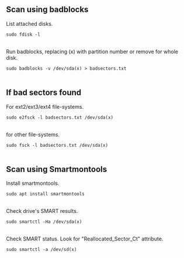 ## Scan using badblocks

List attached disks.

`sudo fdisk -l`
<br><br>

Run badblocks, replacing (x) with partition number or remove for whole disk.

`sudo badblocks -v /dev/sda(x) > badsectors.txt`
<br><br>

## If bad sectors found

For ext2/ext3/ext4 file-systems.

`sudo e2fsck -l badsectors.txt /dev/sda(x)`
<br><br>

for other file-systems.

`sudo fsck -l badsectors.txt /dev/sda(x)`
<br><br>

## Scan using Smartmontools

Install smartmontools.

`sudo apt install smartmontools`
<br><br>

Check drive's SMART results.

`sudo smartctl -Ha /dev/sda(x)`
<br><br>

Check SMART status. Look for "Reallocated_Sector_Ct" attribute.

`sudo smartctl -a /dev/sd(x)`
